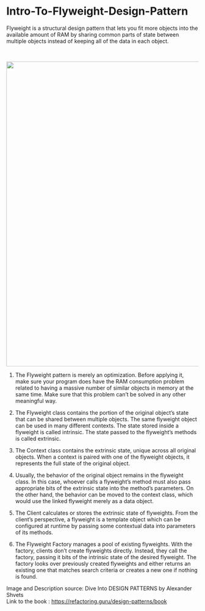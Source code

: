 # Intro-To-Flyweight-Design-Pattern
Flyweight is a structural design pattern that lets you fit more objects into the available amount of RAM by sharing common parts of state between multiple objects instead of keeping all of the data in each object.

<br/>

<p align="center">
  <img src="https://github.com/user-attachments/assets/478a9c63-58b6-4067-9c22-5b00c6e3d52c" width="800">
</p>

1. The Flyweight pattern is merely an optimization. Before applying it, make sure your program does have the RAM consumption problem related to having a massive number of similar objects in memory at the same time. Make sure that this problem can’t be solved in any other meaningful way.

2. The Flyweight class contains the portion of the original object’s state that can be shared between multiple objects. The same flyweight object can be used in many different contexts. The state stored inside a flyweight is called intrinsic. The state passed to the flyweight’s methods is called extrinsic.

3. The Context class contains the extrinsic state, unique across all original objects. When a context is paired with one of the flyweight objects, it represents the full state of the original object.

4. Usually, the behavior of the original object remains in the flyweight class. In this case, whoever calls a flyweight’s method must also pass appropriate bits of the extrinsic state into the method’s parameters. On the other hand, the behavior can be moved to the context class, which would use the linked flyweight merely as a data object.

5. The Client calculates or stores the extrinsic state of flyweights. From the client’s perspective, a flyweight is a template object which can be configured at runtime by passing some contextual data into parameters of its methods.

6. The Flyweight Factory manages a pool of existing flyweights. With the factory, clients don’t create flyweights directly. Instead, they call the factory, passing it bits of the intrinsic state of the desired flyweight. The factory looks over previously created flyweights and either returns an existing one that matches search criteria or creates a new one if nothing is found.

Image and Description source: Dive Into DESIGN PATTERNS by Alexander Shvets <br/>
Link to the book : https://refactoring.guru/design-patterns/book
